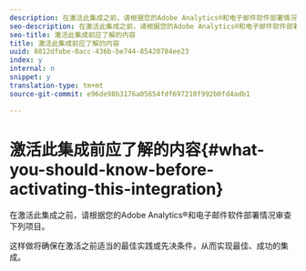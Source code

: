 ```yaml
---
description: 在激活此集成之前，请根据您的Adobe Analytics®和电子邮件软件部署情况审查下列项目。
seo-description: 在激活此集成之前，请根据您的Adobe Analytics®和电子邮件软件部署情况审查下列项目。
seo-title: 激活此集成前应了解的内容
title: 激活此集成前应了解的内容
uuid: 8812dfobe-0acc-436b-be744-85420784ee23
index: y
internal: n
snippet: y
translation-type: tm+mt
source-git-commit: e96de98b3176a05654fdf697210f992b0fd4adb1

---
```



# 激活此集成前应了解的内容{#what-you-should-know-before-activating-this-integration}

在激活此集成之前，请根据您的Adobe Analytics®和电子邮件软件部署情况审查下列项目。

这样做将确保在激活之前适当的最佳实践或先决条件，从而实现最佳、成功的集成。

